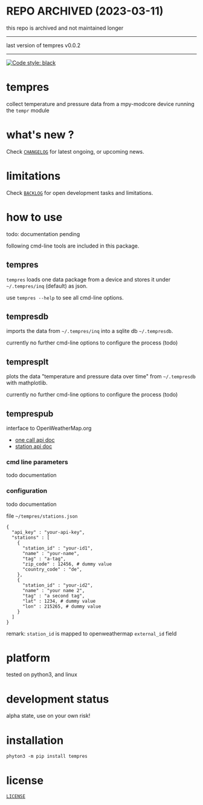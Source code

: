 

# REPO ARCHIVED (2023-03-11)

this repo is archived and not maintained longer 


---

last version of tempres v0.0.2

---


[![Code style: black](https://img.shields.io/badge/code%20style-black-000000.svg)](https://github.com/psf/black)

# tempres 

collect temperature and pressure data from a mpy-modcore device
running the `tempr` module


# what's new ?

Check
[`CHANGELOG`](https://github.com/kr-g/tempres/blob/main/CHANGELOG.md)
for latest ongoing, or upcoming news.


# limitations

Check 
[`BACKLOG`](https://github.com/kr-g/tempres/blob/main/BACKLOG.md)
for open development tasks and limitations.


# how to use

todo: documentation pending

following cmd-line tools are included in this package.


## tempres

`tempres` loads one data package from a device and stores it under `~/.tempres/inq` (default) as json.

use `tempres --help` to see all cmd-line options.


## tempresdb

imports the data from `~/.tempres/inq` into a sqlite db `~/.tempresdb`.

currently no further cmd-line options to configure the process (todo)


## tempresplt

plots the data "temperature and pressure data over time" from `~/.tempresdb` with mathplotlib.

currently no further cmd-line options to configure the process (todo)


## temprespub

interface to OpenWeatherMap.org 

- [one call api doc](https://openweathermap.org/api/one-call-3)
- [station api doc](https://openweathermap.org/stations#steps)


### cmd line parameters

todo documentation

### configuration

todo documentation

file `~/tempres/stations.json` 

    {
      "api_key" : "your-api-key",
      "stations" : [
        { 
          "station_id" : "your-id1",
          "name" : "your-name",
          "tag" : "a-tag",
          "zip_code" : 12456, # dummy value
          "country_code" : "de",
        },
        { 
          "station_id" : "your-id2",
          "name" : "your name 2",
          "tag" : "a second tag",
          "lat" : 1234, # dummy value
          "lon" : 215265, # dummy value
        }
      ]
    }

remark: `station_id` is mapped to openweathermap `external_id` field


# platform

tested on python3, and linux


# development status

alpha state, use on your own risk!


# installation

    phyton3 -m pip install tempres
    

# license

[`LICENSE`](https://github.com/kr-g/tempres/blob/main/LICENSE.md)

